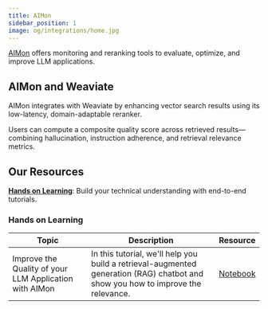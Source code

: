 ```yaml
---
title: AIMon
sidebar_position: 1
image: og/integrations/home.jpg
---
```

[AIMon](https://www.aimon.ai/) offers monitoring and reranking tools to evaluate, optimize, and improve LLM applications.


## AIMon and Weaviate
AIMon integrates with Weaviate by enhancing vector search results using its low-latency, domain-adaptable reranker. 

Users can compute a composite quality score across retrieved results—combining hallucination, instruction adherence, and retrieval relevance metrics.

## Our Resources
[**Hands on Learning**](#hands-on-learning): Build your technical understanding with end-to-end tutorials.

### Hands on Learning

| Topic | Description | Resource |
| --- | --- | --- |
| Improve the Quality of your LLM Application with AIMon | In this tutorial, we'll help you build a retrieval-augmented generation (RAG) chatbot and show you how to improve the relevance. | [Notebook](https://github.com/weaviate/recipes/blob/main/integrations/operations/aimon/reranking_and_evaluation.ipynb) |